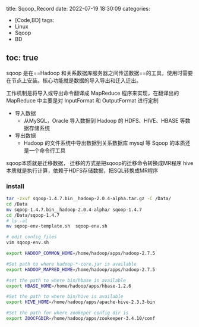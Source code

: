 title: Sqoop_Record
date: 2022-07-19 18:30:09
categories:
- [Code,BD]
tags:
- Linux
- Sqoop
- BD
  
toc: true
---

sqoop 是在==Hadoop 和关系数据库服务器之间传送数据==的工具，使用时需要在节点上安装。核心功能就是数据的导入导出和迁入迁出。
<!--more-->
工作机制是将导入或导出命令翻译成 MapReduce 程序来实现，在翻译出的 MapReduce 中主要是对 InputFormat 和 OutputFormat 进行定制
- 导入数据
  - 从MySQL，Oracle 导入数据到 Hadoop 的 HDFS、HIVE、HBASE 等数据存储系统
- 导出数据
  -  Hadoop 的文件系统中导出数据到关系数据库 mysql 等 Sqoop 的本质还是一个命令行工具

sqoop本质就是迁移数据， 迁移的方式是把sqoop的迁移命令转换成MR程序
hive本质就是执行计算，依赖于HDFS存储数据，把SQL转换成MR程序
### install
``` sh
tar -zxvf sqoop-1.4.7.bin__hadoop-2.0.4-alpha.tar.gz -C /Data/
cd /Data
mv sqoop-1.4.7.bin__hadoop-2.0.4-alpha/ sqoop-1.4.7
cd /Data/sqoop-1.4.7
# ls -al
mv sqoop-env-template.sh  sqoop-env.sh

# edit config_files
vim sqoop-env.sh 

export HADOOP_COMMON_HOME=/home/hadoop/apps/hadoop-2.7.5

#Set path to where hadoop-*-core.jar is available
export HADOOP_MAPRED_HOME=/home/hadoop/apps/hadoop-2.7.5

#set the path to where bin/hbase is available
export HBASE_HOME=/home/hadoop/apps/hbase-1.2.6

#Set the path to where bin/hive is available
export HIVE_HOME=/home/hadoop/apps/apache-hive-2.3.3-bin

#Set the path for where zookeper config dir is
export ZOOCFGDIR=/home/hadoop/apps/zookeeper-3.4.10/conf
```














